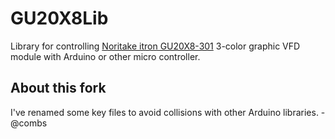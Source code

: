 # GU20X8Lib

Library for controlling [Noritake itron GU20X8-301](https://github.com/cawapy/GU20X8)
3-color graphic VFD module with Arduino or other micro controller.

## About this fork

I've renamed some key files to avoid collisions with other Arduino libraries. - @combs
